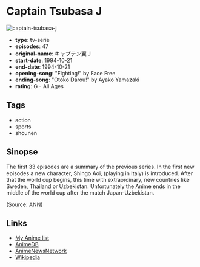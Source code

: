 # Captain Tsubasa J

![captain-tsubasa-j](https://cdn.myanimelist.net/images/anime/1140/92113.jpg)

-   **type**: tv-serie
-   **episodes**: 47
-   **original-name**: キャプテン翼Ｊ
-   **start-date**: 1994-10-21
-   **end-date**: 1994-10-21
-   **opening-song**: "Fighting!" by Face Free
-   **ending-song**: "Otoko Darou!" by Ayako Yamazaki
-   **rating**: G - All Ages

## Tags

-   action
-   sports
-   shounen

## Sinopse

The first 33 episodes are a summary of the previous series. In the first new episodes a new character, Shingo Aoi, (playing in Italy) is introduced. After that the world cup begins, this time with extraordinary, new countries like Sweden, Thailand or Uzbekistan. Unfortunately the Anime ends in the middle of the world cup after the match Japan-Uzbekistan.

(Source: ANN)

## Links

-   [My Anime list](https://myanimelist.net/anime/1674/Captain_Tsubasa_J)
-   [AnimeDB](http://anidb.info/perl-bin/animedb.pl?show=anime&aid=507)
-   [AnimeNewsNetwork](http://www.animenewsnetwork.com/encyclopedia/anime.php?id=1782)
-   [Wikipedia](http://en.wikipedia.org/wiki/Captain_Tsubasa)
